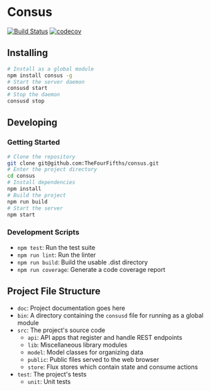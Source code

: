 # Consus

[![Build Status](https://travis-ci.org/TheFourFifths/consus.svg?branch=dev)](https://travis-ci.org/TheFourFifths/consus)
[![codecov](https://codecov.io/gh/TheFourFifths/consus/branch/master/graph/badge.svg)](https://codecov.io/gh/TheFourFifths/consus)

## Installing

```bash
# Install as a global module
npm install consus -g
# Start the server daemon
consusd start
# Stop the daemon
consusd stop
```

## Developing

### Getting Started

```bash
# Clone the repository
git clone git@github.com:TheFourFifths/consus.git
# Enter the project directory
cd consus
# Install dependencies
npm install
# Build the project
npm run build
# Start the server
npm start
```

### Development Scripts

* `npm test`: Run the test suite
* `npm run lint`: Run the linter
* `npm run build`: Build the usable .dist directory
* `npm run coverage`: Generate a code coverage report

## Project File Structure

* `doc`: Project documentation goes here
* `bin`: A directory containing the `consusd` file for running as a global module
* `src`: The project's source code
    * `api`: API apps that register and handle REST endpoints
    * `lib`: Miscellaneous library modules
    * `model`: Model classes for organizing data
    * `public`: Public files served to the web browser
    * `store`: Flux stores which contain state and consume actions
* `test`: The project's tests
    * `unit`: Unit tests
